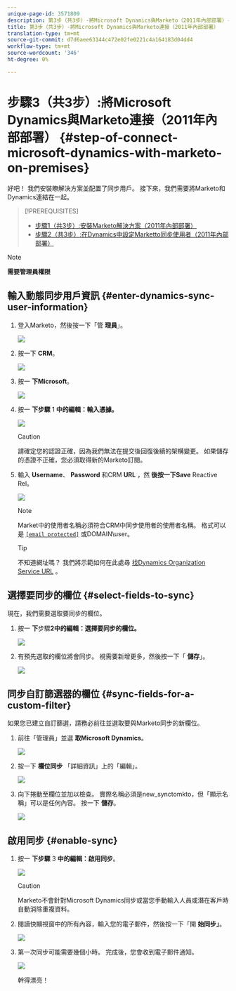 ```yaml
---
unique-page-id: 3571809
description: 第3步（共3步）-將Microsoft Dynamics與Marketo（2011年內部部署）-行銷人員檔案——產品檔案
title: 第3步（共3步）-將Microsoft Dynamics與Marketo連接（2011年內部部署）
translation-type: tm+mt
source-git-commit: d7d6aee63144c472e02fe0221c4a164183d04dd4
workflow-type: tm+mt
source-wordcount: '346'
ht-degree: 0%

---
```



# 步驟3（共3步）:將Microsoft Dynamics與Marketo連接（2011年內部部署） {#step-of-connect-microsoft-dynamics-with-marketo-on-premises}

好吧！ 我們安裝瞭解決方案並配置了同步用戶。 接下來，我們需要將Marketo和Dynamics連結在一起。

>[!PREREQUISITES]
>
>* [步驟1（共3步）:安裝Marketo解決方案（2011年內部部署）](step-1-of-3-install.md)
>* [步驟2（共3步）:在Dynamics中設定Marketto同步使用者（2011年內部部署）](step-2-of-3-set-up.md)


>[!NOTE]
>
>**需要管理員權限**

## 輸入動態同步用戶資訊 {#enter-dynamics-sync-user-information}

1. 登入Marketo，然後按一下「管 **理員**」。

   ![](assets/login-admin.png)

1. 按一下 **CRM**。

   ![](assets/image2014-12-11-11-3a53-3a59.png)

1. 按一 **下Microsoft**。

   ![](assets/image2014-12-11-11-3a54-3a10.png)

1. 按一 **下步驟** 1 **中的編輯：輸入憑據。**

   ![](assets/image2014-12-11-11-3a54-3a19.png)

   >[!CAUTION]
   >
   >請確定您的認證正確，因為我們無法在提交後回復後續的架構變更。 如果儲存的憑證不正確，您必須取得新的Marketo訂閱。

1. 輸入 **Username**、 **Password** 和CRM **URL** ，然 **後按一下Save** Reactive Rel。

   ![](assets/image2015-4-2-14-3a50-3a7.png)

   >[!NOTE]
   >
   >Market中的使用者名稱必須符合CRM中同步使用者的使用者名稱。 格式可以是 [`[email protected]`](http://docs.marketo.com/cdn-cgi/l/email-protection#a0d5d3c5d2e0c4cfcdc1c9ce8ec3cfcd) 或DOMAIN\user。

   >[!TIP]
   >
   >不知道網址嗎？ 我們將示範如何在此處尋 [找Dynamics Organization Service URL](../../../../../product-docs/crm-sync/microsoft-dynamics-sync/sync-setup/view-the-organization-service-url.md) 。

## 選擇要同步的欄位 {#select-fields-to-sync}

現在，我們需要選取要同步的欄位。

1. 按一 **下**&#x200B;步驟&#x200B;**2中的編輯：選擇要同步的欄位。**

   ![](assets/image2015-3-16-9-51-28a.png)

1. 有預先選取的欄位將會同步。 視需要新增更多，然後按一下「 **儲存**」。

   ![](assets/image2016-8-25-13-3a26-3a14.png)

## 同步自訂篩選器的欄位 {#sync-fields-for-a-custom-filter}

如果您已建立自訂篩選，請務必前往並選取要與Marketo同步的新欄位。

1. 前往「管理員」並選 **取Microsoft Dynamics**。

   ![](assets/image2015-10-9-9-3a50-3a9.png)

1. 按一下 **欄位同步** 「詳細資訊」上的「編輯」。

   ![](assets/image2015-10-9-9-3a52-3a23.png)

1. 向下捲動至欄位並加以檢查。 實際名稱必須是new_synctomkto，但「顯示名稱」可以是任何內容。 按一下 **儲存**。

   ![](assets/image2016-8-25-14-3a14-3a57.png)

## 啟用同步 {#enable-sync}

1. 按一 **下步驟** 3 **中的編輯：啟用同步**。

   ![](assets/image2015-3-16-9-52-2b.png)

   >[!CAUTION]
   >
   >Marketo不會針對Microsoft Dynamics同步或當您手動輸入人員或潛在客戶時自動消除重複資料。

1. 閱讀快顯視窗中的所有內容，輸入您的電子郵件，然後按一下「開 **始同步」**。

   ![](assets/image2015-3-30-14-3a23-3a13.png)

1. 第一次同步可能需要幾個小時。 完成後，您會收到電子郵件通知。

   ![](assets/image2014-12-11-11-3a55-3a15.png)

   幹得漂亮！
